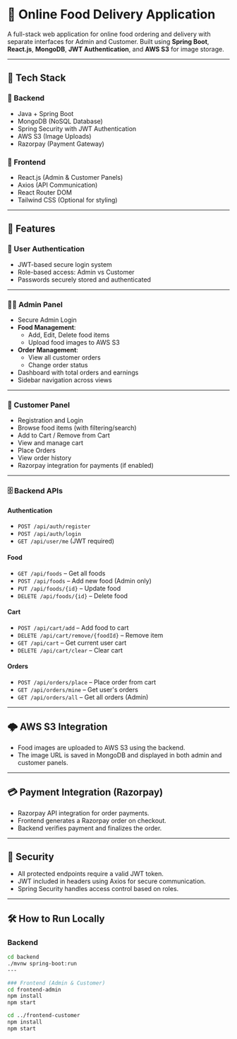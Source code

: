 # 🍴 Online Food Delivery Application

A full-stack web application for online food ordering and delivery with separate interfaces for Admin and Customer. Built using **Spring Boot**, **React.js**, **MongoDB**, **JWT Authentication**, and **AWS S3** for image storage.

---

## 🚀 Tech Stack

### 🔧 Backend
- Java + Spring Boot
- MongoDB (NoSQL Database)
- Spring Security with JWT Authentication
- AWS S3 (Image Uploads)
- Razorpay (Payment Gateway)

### 🎨 Frontend
- React.js (Admin & Customer Panels)
- Axios (API Communication)
- React Router DOM
- Tailwind CSS (Optional for styling)

---

## 🧩 Features

### 👤 User Authentication
- JWT-based secure login system
- Role-based access: Admin vs Customer
- Passwords securely stored and authenticated

---

### 🧑‍💼 Admin Panel
- Secure Admin Login
- **Food Management**:
  - Add, Edit, Delete food items
  - Upload food images to AWS S3
- **Order Management**:
  - View all customer orders
  - Change order status
- Dashboard with total orders and earnings
- Sidebar navigation across views

---

### 👥 Customer Panel
- Registration and Login
- Browse food items (with filtering/search)
- Add to Cart / Remove from Cart
- View and manage cart
- Place Orders
- View order history
- Razorpay integration for payments (if enabled)

---

### 🗄️ Backend APIs

#### Authentication
- `POST /api/auth/register`
- `POST /api/auth/login`
- `GET /api/user/me` (JWT required)

#### Food
- `GET /api/foods` – Get all foods
- `POST /api/foods` – Add new food (Admin only)
- `PUT /api/foods/{id}` – Update food
- `DELETE /api/foods/{id}` – Delete food

#### Cart
- `POST /api/cart/add` – Add food to cart
- `DELETE /api/cart/remove/{foodId}` – Remove item
- `GET /api/cart` – Get current user cart
- `DELETE /api/cart/clear` – Clear cart

#### Orders
- `POST /api/orders/place` – Place order from cart
- `GET /api/orders/mine` – Get user's orders
- `GET /api/orders/all` – Get all orders (Admin)

---

## 🌩 AWS S3 Integration
- Food images are uploaded to AWS S3 using the backend.
- The image URL is saved in MongoDB and displayed in both admin and customer panels.

---

## 💳 Payment Integration (Razorpay)
- Razorpay API integration for order payments.
- Frontend generates a Razorpay order on checkout.
- Backend verifies payment and finalizes the order.

---

## 🔐 Security
- All protected endpoints require a valid JWT token.
- JWT included in headers using Axios for secure communication.
- Spring Security handles access control based on roles.

---
## 🛠️ How to Run Locally

### Backend
```bash
cd backend
./mvnw spring-boot:run
---

### Frontend (Admin & Customer)
cd frontend-admin
npm install
npm start

cd ../frontend-customer
npm install
npm start
